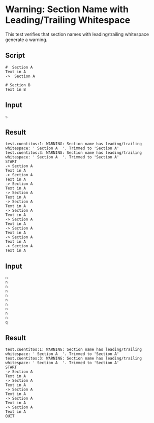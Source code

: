 # Warning: Section Name with Leading/Trailing Whitespace

This test verifies that section names with leading/trailing whitespace generate a warning.

## Script
```cuentitos
#  Section A
Text in A
->  Section A

# Section B
Text in B
```

## Input
```input
s
```

## Result
```result
test.cuentitos:1: WARNING: Section name has leading/trailing whitespace: ' Section A  '. Trimmed to 'Section A'
test.cuentitos:3: WARNING: Section name has leading/trailing whitespace: ' Section A  '. Trimmed to 'Section A'
START
-> Section A
Text in A
-> Section A
Text in A
-> Section A
Text in A
-> Section A
Text in A
-> Section A
Text in A
-> Section A
Text in A
-> Section A
Text in A
-> Section A
Text in A
-> Section A
Text in A
-> Section A
Text in A
```

## Input
```input
n
n
n
n
n
n
n
n
n
n
q
```

## Result
```result
test.cuentitos:1: WARNING: Section name has leading/trailing whitespace: ' Section A  '. Trimmed to 'Section A'
test.cuentitos:3: WARNING: Section name has leading/trailing whitespace: ' Section A  '. Trimmed to 'Section A'
START
-> Section A
Text in A
-> Section A
Text in A
-> Section A
Text in A
-> Section A
Text in A
-> Section A
Text in A
QUIT
```
